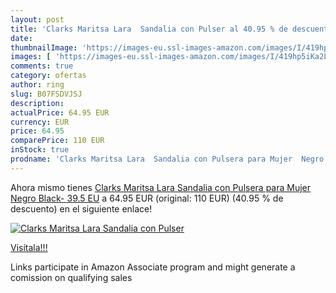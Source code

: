 ```yaml
---
layout: post
title: 'Clarks Maritsa Lara  Sandalia con Pulser al 40.95 % de descuento'
date: 
thumbnailImage: 'https://images-eu.ssl-images-amazon.com/images/I/419hp5iKa2L._SL200_.jpg'
images: [ 'https://images-eu.ssl-images-amazon.com/images/I/419hp5iKa2L._SL200_.jpg' ]
comments: true
category: ofertas
author: ring
slug: B07FSDVJSJ
description:
actualPrice: 64.95 EUR
currency: EUR
price: 64.95
comparePrice: 110 EUR
inStock: true
prodname: 'Clarks Maritsa Lara  Sandalia con Pulsera para Mujer  Negro  Black-   39.5 EU'
---
```


Ahora mismo tienes [Clarks Maritsa Lara  Sandalia con Pulsera para Mujer  Negro  Black-   39.5 EU](https://www.amazon.es/dp/B07FSDVJSJ/?tag=tolees-21) a 64.95 EUR (original: 110 EUR) (40.95 %  de descuento) en el siguiente enlace!

[![Clarks Maritsa Lara  Sandalia con Pulser](https://images-eu.ssl-images-amazon.com/images/I/419hp5iKa2L._SL200_.jpg)](https://www.amazon.es/dp/B07FSDVJSJ/?tag=tolees-21)

[Visítala!!!](https://www.amazon.es/dp/B07FSDVJSJ/?tag=tolees-21)

Links participate in Amazon Associate program and might generate a comission on qualifying sales
